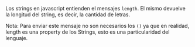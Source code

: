 Los strings en javascript entienden el mensajes `length`. El mismo devuelve la longitud del string, es decir, la cantidad de letras.

Nota: Para enviar este mensaje no son necesarios los `()` ya que en realidad, length es una property de los Strings, esto es una particularidad del lenguaje.
